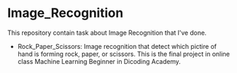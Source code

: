 # Image_Recognition
This repository contain task about Image Recognition that I've done. 
- Rock_Paper_Scissors: Image recognition that detect which pictire of hand is forming rock, paper, or scissors. This is the final project in online class Machine Learning Beginner in Dicoding Academy.
